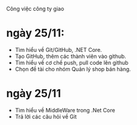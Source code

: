 Công việc công ty giao
# ngày 25/11:
- Tìm hiểu về Git/GitHub, .NET Core.
- Tạo GitHub, thêm các thành viên vào github.
- Tìm hiểu về cơ chế push, pull code lên github
- Chọn đề tài cho nhóm Quản lý shop bán hàng.
# ngày 25/11
- Tìm hiểu về MiddleWare trong .Net Core 
- Trả lời các câu hỏi về Git
